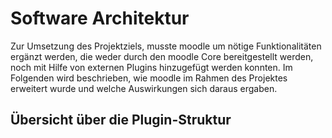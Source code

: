 # Software Architektur

Zur Umsetzung des Projektziels, musste moodle um nötige Funktionalitäten ergänzt werden, die weder durch den moodle Core bereitgestellt werden, noch mit Hilfe von externen Plugins hinzugefügt werden konnten. Im Folgenden wird beschrieben, wie moodle im Rahmen des Projektes erweitert wurde und welche Auswirkungen sich daraus ergaben.

## Übersicht über die Plugin-Struktur